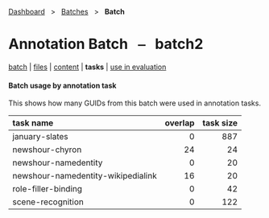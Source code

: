 [Dashboard](../../index.md)  &nbsp; > &nbsp; [Batches](../index.md)  &nbsp; > &nbsp; **Batch** 

# Annotation Batch &nbsp; ⎯ &nbsp; batch2

[batch](index.md) | [files](files.md) | [content](content.md) | **tasks** | [use in evaluation](evaluation.md) 

#### Batch usage by annotation task

This shows how many GUIDs from this batch were used in annotation tasks.

| task name | overlap | task size |
| :------ | ------: | ------: |
| january-slates | 0 | 887 |
| newshour-chyron | 24 | 24 |
| newshour-namedentity | 0 | 20 |
| newshour-namedentity-wikipedialink | 16 | 20 |
| role-filler-binding | 0 | 42 |
| scene-recognition | 0 | 122 |
